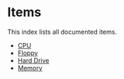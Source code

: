 # Items
This index lists all documented items.

- [CPU](cpu.md)
- [Floppy](floppy.md)
- [Hard Drive](hard_drive.md)
- [Memory](memory.md)
